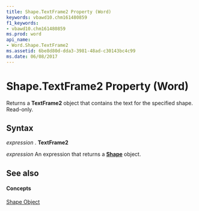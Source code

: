 ```yaml
---
title: Shape.TextFrame2 Property (Word)
keywords: vbawd10.chm161480859
f1_keywords:
- vbawd10.chm161480859
ms.prod: word
api_name:
- Word.Shape.TextFrame2
ms.assetid: 6be8d80d-dda3-3981-48ad-c30143bc4c99
ms.date: 06/08/2017
---
```



# Shape.TextFrame2 Property (Word)

Returns a  **TextFrame2** object that contains the text for the specified shape. Read-only.


## Syntax

 _expression_ . **TextFrame2**

 _expression_ An expression that returns a **[Shape](shape-object-word.md)** object.


## See also


#### Concepts


[Shape Object](shape-object-word.md)

